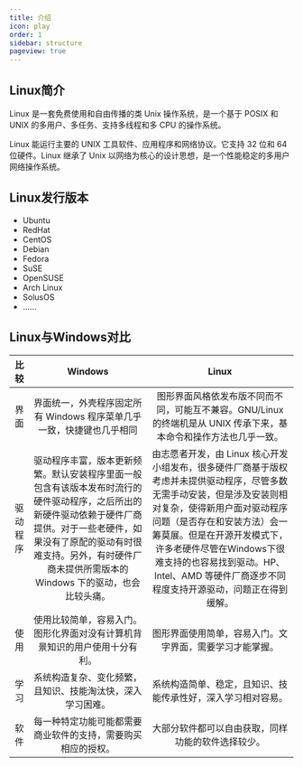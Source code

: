 ```yaml
---
title: 介绍
icon: play
order: 1
sidebar: structure
pageview: true
---
```


## Linux简介

Linux 是一套免费使用和自由传播的类 Unix 操作系统，是一个基于 POSIX 和 UNIX 的多用户、多任务、支持多线程和多 CPU 的操作系统。

Linux 能运行主要的 UNIX 工具软件、应用程序和网络协议。它支持 32 位和 64 位硬件。Linux 继承了 Unix 以网络为核心的设计思想，是一个性能稳定的多用户网络操作系统。

## Linux发行版本

* Ubuntu
* RedHat
* CentOS
* Debian
* Fedora
* SuSE
* OpenSUSE
* Arch Linux
* SolusOS
* ……

## Linux与Windows对比

|   比较   |                           Windows                            |                            Linux                             |
| :------: | :----------------------------------------------------------: | :----------------------------------------------------------: |
|   界面   | 界面统一，外壳程序固定所有 Windows 程序菜单几乎一致，快捷键也几乎相同 | 图形界面风格依发布版不同而不同，可能互不兼容。GNU/Linux 的终端机是从 UNIX 传承下来，基本命令和操作方法也几乎一致。 |
| 驱动程序 | 驱动程序丰富，版本更新频繁。默认安装程序里面一般包含有该版本发布时流行的硬件驱动程序，之后所出的新硬件驱动依赖于硬件厂商提供。对于一些老硬件，如果没有了原配的驱动有时很难支持。另外，有时硬件厂商未提供所需版本的 Windows 下的驱动，也会比较头痛。 | 由志愿者开发，由 Linux 核心开发小组发布，很多硬件厂商基于版权考虑并未提供驱动程序，尽管多数无需手动安装，但是涉及安装则相对复杂，使得新用户面对驱动程序问题（是否存在和安装方法）会一筹莫展。但是在开源开发模式下，许多老硬件尽管在Windows下很难支持的也容易找到驱动。HP、Intel、AMD 等硬件厂商逐步不同程度支持开源驱动，问题正在得到缓解。 |
|   使用   | 使用比较简单，容易入门。图形化界面对没有计算机背景知识的用户使用十分有利。 |   图形界面使用简单，容易入门。文字界面，需要学习才能掌握。   |
|   学习   |  系统构造复杂、变化频繁，且知识、技能淘汰快，深入学习困难。  | 系统构造简单、稳定，且知识、技能传承性好，深入学习相对容易。 |
|   软件   | 每一种特定功能可能都需要商业软件的支持，需要购买相应的授权。 |      大部分软件都可以自由获取，同样功能的软件选择较少。      |